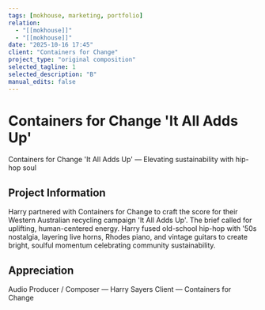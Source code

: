 ```yaml
---
tags: [mokhouse, marketing, portfolio]
relation:
  - "[[mokhouse]]"
  - "[[mokhouse]]"
date: "2025-10-16 17:45"
client: "Containers for Change"
project_type: "original composition"
selected_tagline: 1
selected_description: "B"
manual_edits: false
---
```


# Containers for Change 'It All Adds Up'
Containers for Change 'It All Adds Up' — Elevating sustainability with hip-hop soul

## Project Information
Harry partnered with Containers for Change to craft the score for their Western Australian recycling campaign 'It All Adds Up'. The brief called for uplifting, human-centered energy. Harry fused old-school hip-hop with '50s nostalgia, layering live horns, Rhodes piano, and vintage guitars to create bright, soulful momentum celebrating community sustainability.

## Appreciation
Audio Producer / Composer — Harry Sayers
Client — Containers for Change
